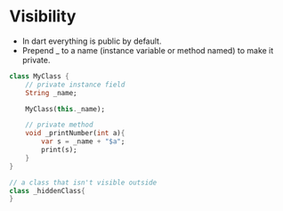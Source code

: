 # Visibility
- In dart everything is public by default.
- Prepend _ to a name (instance variable or method named) to make it private.

```dart
class MyClass {
	// private instance field
	String _name;

	MyClass(this._name);

	// private method
	void _printNumber(int a){
		var s = _name + "$a";
		print(s);
	}
}

// a class that isn't visible outside
class _hiddenClass{
}
```

